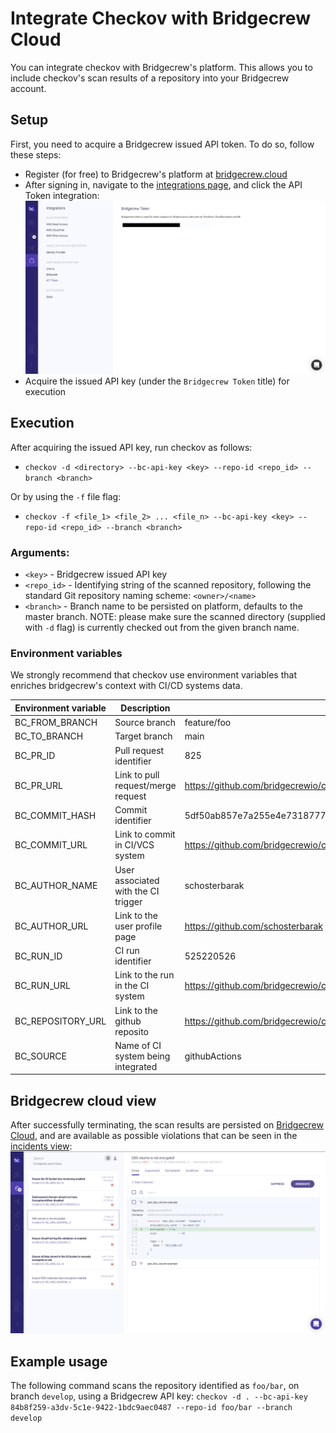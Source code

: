 # Integrate Checkov with Bridgecrew Cloud
You can integrate checkov with Bridgecrew's platform. This allows you to include checkov's scan results of a repository
into your Bridgecrew account.

## Setup
First, you need to acquire a Bridgecrew issued API token. To do so, follow these steps:
- Register (for free) to Bridgecrew's platform at [bridgecrew.cloud](https://www.bridgecrew.cloud/)
- After signing in, navigate to the [integrations page](https://www.bridgecrew.cloud/integrations), and click the API Token integration:
![bc-api-key](bc-api-integration.png)
- Acquire the issued API key (under the `Bridgecrew Token` title) for execution

## Execution
After acquiring the issued API key, run checkov as follows:

- `checkov -d <directory> --bc-api-key <key> --repo-id <repo_id> --branch <branch>`

Or by using the `-f` file flag:
- `checkov -f <file_1> <file_2> ... <file_n> --bc-api-key <key> --repo-id <repo_id> --branch <branch>`

### Arguments:
- `<key>` - Bridgecrew issued API key
- `<repo_id>` - Identifying string of the scanned repository, following the standard Git repository naming scheme: `<owner>/<name>`
- `<branch>` - Branch name to be persisted on platform, defaults to the master branch. NOTE: please make sure the scanned directory (supplied with `-d` flag)
is currently checked out from the given branch name.

### Environment variables
We strongly recommend that checkov use environment variables that enriches bridgecrew's context with CI/CD systems data.

| Environment variable      | Description                               | Example
| ------------------------- | -----------                               | ------------------------- |
| BC_FROM_BRANCH            | Source branch                             | feature/foo |
| BC_TO_BRANCH              | Target branch                             | main |
| BC_PR_ID                  | Pull request identifier                   | 825 |
| BC_PR_URL                 | Link to pull request/merge request        | https://github.com/bridgecrewio/checkov/pull/825 |
| BC_COMMIT_HASH            | Commit identifier                         | 5df50ab857e7a255e4e731877748b539915ad489 |
| BC_COMMIT_URL             | Link to commit in CI/VCS system           | https://github.com/bridgecrewio/checkov/commit/5df50ab857e7a255e4e731877748b539915ad489 |
| BC_AUTHOR_NAME            | User associated with the CI trigger       | schosterbarak |
| BC_AUTHOR_URL             | Link to the user profile page             | https://github.com/schosterbarak |
| BC_RUN_ID                 | CI run identifier                         | 525220526 |
| BC_RUN_URL                | Link to the run in the CI system          | https://github.com/bridgecrewio/checkov/actions/runs/525220526 |
| BC_REPOSITORY_URL         | Link to the github reposito               | https://github.com/bridgecrewio/checkov/ |
| BC_SOURCE                 | Name of CI system being integrated        | githubActions |


## Bridgecrew cloud view
After successfully terminating, the scan results are persisted on [Bridgecrew Cloud](https://www.bridgecrew.cloud), and are available as possible violations
that can be seen
in the [incidents view](https://www.bridgecrew.cloud/incidents):
![bc-violations](bc-violations.png)

## Example usage
The following command scans the repository identified as `foo/bar`, on branch `develop`, using a Bridgecrew API key:
`checkov -d . --bc-api-key 84b8f259-a3dv-5c1e-9422-1bdc9aec0487 --repo-id foo/bar --branch develop`
